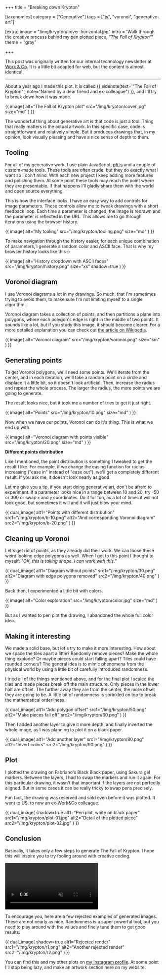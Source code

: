 +++
title = "Breaking down <span>Krypton</span>"

[taxonomies]
category = ["Generative"]
tags = ["js", "voronoi", "generative-art"]

[extra]
image = "/img/krypton/cover-horizontal.jpg"
intro = 'Walk through the creative process behind my pen plotted piece, <i>"The Fall of Krypton"</i>'
theme = "gray"

+++

This post was originally written for our internal technology newsletter at [Work & Co](https://work.co). It is a little bit adapted for web, but the content is almost identical.

-----

About a year ago I made this plot. It is called {{ sidenote(text='"The Fall of Krypton"', note="Named by a dear friend and ex-colleague") }}, and I'll try to break down how it was made.

{{ image(
  alt="The Fall of Krypton plot"
  src="/img/krypton/cover.jpg"
  size="md"
) }}

The wonderful thing about generative art is that code is just a tool. Thing that really matters is the actual artwork. In this specific case, code is straightforward and relatively simple. But it produces drawings that, in my opinion, look visually pleasing and have a nice sense of depth to them.


## Tooling

For all of my generative work, I use plain JavaScript, [p5.js](https://p5js.org/) and a couple of custom-made tools. These tools are often crude, but they do exactly what I want so I don't mind. With each new project I keep adding more features and polishing them. At some point these tools may reach the point where they are presentable. If that happens I'll gladly share them with the world and open source everything.

This is how the interface looks. I have an easy way to add controls for image parameters. These controls allow me to tweak drawings with a short feedback loop. Each time a parameter is changed, the image is redrawn and the parameter is reflected in the URL. This allows me to go through iterations using the browser history.

{{ image(
  alt="My tooling"
  src="/img/krypton/tooling.png"
  size="md"
) }}

To make navigation through the history easier, for each unique combination of parameters, I generate a random color and ASCII face. That is why my browser history looks like this :)

{{ image(
  alt="History dropdown with ASCII faces"
  src="/img/krypton/history.png"
  size="xs"
  shadow=true
) }}


## Voronoi diagram

I use Voronoi diagrams a lot in my drawings. So much, that I'm sometimes trying to avoid them, to make sure I'm not limiting myself to a single algorithm.

Voronoi diagram takes a collection of points, and then partitions a plane into polygons, where each polygon's edge is right in the middle of two points. It sounds like a lot, but if you study this image, it should become clearer. For a more detailed explanation you can check out [the article on Wikipedia](https://en.wikipedia.org/wiki/Voronoi_diagram).

{{ image(
  alt="Voronoi diagram"
  src="/img/krypton/voronoi.png"
  size="sm"
) }}


## Generating points

To get Voronoi polygons, we'll need some points. We'll iterate from the center, and in each iteration, we'll take a random point on a circle and displace it a little bit, so it doesn't look artificial. Then, increase the radius and repeat the whole process. The larger the radius, the more points we are going to generate.

The result looks nice, but it took me a number of tries to get it just right.

{{ image(
  alt="Points"
  src="/img/krypton/10.png"
  size="md"
) }}

Now when we have our points, Voronoi can do it's thing. This is what we end up with.

{{ image(
  alt="Voronoi diagram with points visible"
  src="/img/krypton/20.png"
  size="md"
) }}

**Different points distribution**

Like I mentioned, the point distribution is something I tweaked to get the result I like. For example, if we change the easing function for radius increasing ("ease in" instead of "ease out"), we'll get a completely different result. If you ask me, it doesn't look nearly as good.

Let me give you a tip, if you start doing generative art, don't be afraid to experiment. If a parameter looks nice in a range between 10 and 20, try -50 or 300 or swap `x` and `y` coordinates. Do it for fun, as a lot of times it will not look good, but sometimes it will and it will just blow your mind.

{{ dual_image(
  alt1="Points with different distribution"
  src1="/img/krypton/b-10.png"
  alt2="And corresponding Voronoi diagram"
  src2="/img/krypton/b-20.png"
) }}

## Cleaning up Voronoi

Let's get rid of points, as they already did their work. We can loose these weird looking edge polygons as well. When I got to this point I thought to myself: *"OK, this is taking shape. I can work with this."*


{{ dual_image(
  alt1="Diagram without points"
  src1="/img/krypton/30.png"
  alt2="Diagram with edge polygons removed"
  src2="/img/krypton/40.png"
) }}


Back then, I experimented a little bit with colors.

{{ image(
  alt="Color exploration"
  src="/img/krypton/color.jpg"
  size="md"
) }}

But as I wanted to pen plot the drawing, I abandoned the whole full color idea.

## Making it interesting

We made a solid base, but let's try to make it more interesting. How about we space the tiles apart a little? Randomly remove pieces? Make the whole thing explode? Or maybe pieces could start falling apart? Tiles could have rounded corners? The general idea is to mimic phenomena from the physical world by using a little bit of carefully introduced randomness.

I tried all of the things mentioned above, and for the final plot I scaled the tiles and made pieces break off the main structure. Only pieces in the lower half are offset. The further away they are from the center, the more offset they are going to be. A little bit of randomness is sprinkled on top to break the mathematical orderliness.

{{ dual_image(
  alt1="Add polygon offset"
  src1="/img/krypton/50.png"
  alt2="Make pieces fall off"
  src2="/img/krypton/60.png"
) }}


Then I added another layer to give it more depth, and finally inverted the whole image, as I was planning to plot it on a black paper.


{{ dual_image(
  alt1="Add another layer"
  src1="/img/krypton/80.png"
  alt2="Invert colors"
  src2="/img/krypton/90.png"
) }}

## Plot

I plotted the drawing on Fabriano's Black Black paper, using Sakura gel markers. Between the layers, I had to swap the markers and run it again. For this particular drawing, it wasn't that important if the layers are not perfectly aligned. But in some cases it can be really tricky to swap pens precisely.

Fun fact, the drawing was reserved and sold even before it was plotted. It went to US, to now an ex-Work&Co colleague.

{{ dual_image(
  shadow=true
  alt1="Pen plot, white on black paper"
  src1="/img/krypton/plot-01.jpg"
  alt2="Detail of the plotted piece"
  src2="/img/krypton/plot-02.jpg"
) }}



## Conclusion

Basically, it takes only a few steps to generate The Fall of Krypton. I hope this will inspire you to try fooling around with creative coding.


<video src="/img/krypton/output.mp4#t=0.001" playsinline controls muted class="image image--shadow"></video>


To encourage you, here are a few rejected examples of generated images. These are not nearly as nice. Randomness is a super powerful tool, but you need to play around with the values and finely tune them to get good results.

{{ dual_image(
  shadow=true
  alt1="Rejected render"
  src1="/img/krypton/r1.png"
  alt2="Another rejected render"
  src2="/img/krypton/r2.png"
) }}

You can find this and my other plots on [my Instagram profile](https://instagram.com/p/CM6sTJKH8Eu). At some point I'll stop being lazy, and make an artwork section here on my website.

